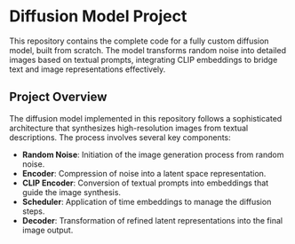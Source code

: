 # Diffusion Model Project

This repository contains the complete code for a fully custom diffusion model, built from scratch. The model transforms random noise into detailed images based on textual prompts, integrating CLIP embeddings to bridge text and image representations effectively.

## Project Overview

The diffusion model implemented in this repository follows a sophisticated architecture that synthesizes high-resolution images from textual descriptions. The process involves several key components:

- **Random Noise**: Initiation of the image generation process from random noise.
- **Encoder**: Compression of noise into a latent space representation.
- **CLIP Encoder**: Conversion of textual prompts into embeddings that guide the image synthesis.
- **Scheduler**: Application of time embeddings to manage the diffusion steps.
- **Decoder**: Transformation of refined latent representations into the final image output.

